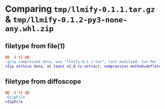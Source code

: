 # Comparing `tmp/llmify-0.1.1.tar.gz` & `tmp/llmify-0.1.2-py3-none-any.whl.zip`

## filetype from file(1)

```diff
@@ -1 +1 @@
-gzip compressed data, was "llmify-0.1.1.tar", last modified: Sun Mar 10 07:13:03 2024, max compression
+Zip archive data, at least v2.0 to extract, compression method=deflate
```

## filetype from diffoscope

```diff
@@ -1 +1 @@
-GzipFile
+ZipFile
```


